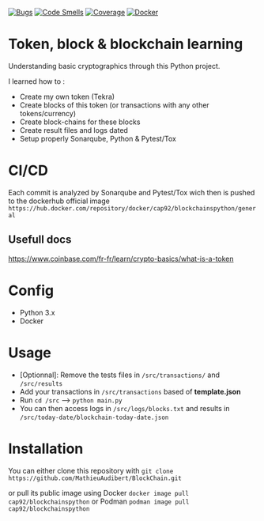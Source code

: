 [![Bugs](https://sonarcloud.io/api/project_badges/measure?project=MathieuAudibert_BlockChain&metric=bugs&token=d7be540c8103597de4b21fa888b5daad459600e4)](https://sonarcloud.io/summary/new_code?id=MathieuAudibert_BlockChain)
[![Code Smells](https://sonarcloud.io/api/project_badges/measure?project=MathieuAudibert_BlockChain&metric=code_smells&token=d7be540c8103597de4b21fa888b5daad459600e4)](https://sonarcloud.io/summary/new_code?id=MathieuAudibert_BlockChain)
[![Coverage](https://sonarcloud.io/api/project_badges/measure?project=MathieuAudibert_BlockChain&metric=coverage&token=d7be540c8103597de4b21fa888b5daad459600e4)](https://sonarcloud.io/summary/new_code?id=MathieuAudibert_BlockChain)
[![Docker](https://img.shields.io/badge/docker-%230db7ed.svg?style=flat&logo=docker&logoColor=white)](https://hub.docker.com/repository/docker/cap92/blockchainspython)

# Token, block & blockchain learning

Understanding basic cryptographics through this Python project.

I learned how to :

- Create my own token (Tekra)
- Create blocks of this token (or transactions with any other tokens/currency)
- Create block-chains for these blocks
- Create result files and logs dated
- Setup properly Sonarqube, Python & Pytest/Tox

# CI/CD

Each commit is analyzed by Sonarqube and Pytest/Tox wich then is pushed to the dockerhub official image `https://hub.docker.com/repository/docker/cap92/blockchainspython/general`

## Usefull docs

https://www.coinbase.com/fr-fr/learn/crypto-basics/what-is-a-token

# Config

- Python 3.x
- Docker

# Usage

- [Optionnal]: Remove the tests files in `/src/transactions/` and `/src/results`
- Add your transactions in `/src/transactions` based of **template.json**
- Run `cd /src` --> `python main.py`
- You can then access logs in `/src/logs/blocks.txt` and results in `/src/today-date/blockchain-today-date.json`

# Installation

You can either clone this repository with `git clone https://github.com/MathieuAudibert/BlockChain.git`

or pull its public image using Docker `docker image pull cap92/blockchainspython` or Podman `podman image pull cap92/blockchainspython`
